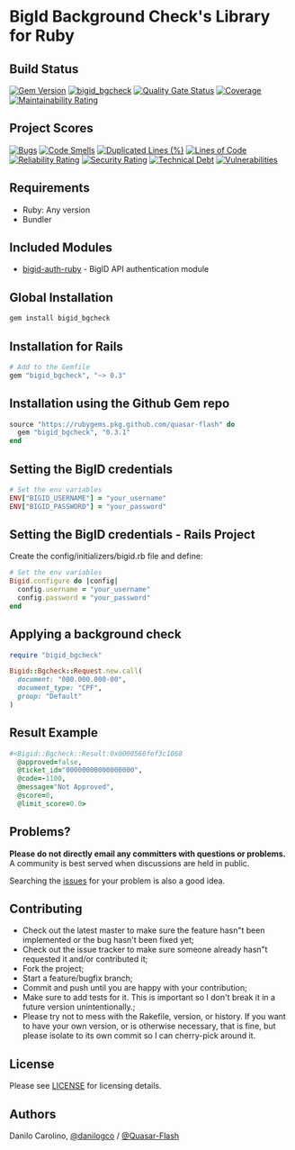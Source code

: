BigId Background Check's Library for Ruby
==============

Build Status
-----------------

[![Gem Version](https://badge.fury.io/rb/bigid_bgcheck.svg)](https://badge.fury.io/rb/bigid_bgcheck)
[![bigid_bgcheck](https://github.com/Quasar-Flash/bigid_bgcheck/actions/workflows/build.yml/badge.svg)](https://github.com/Quasar-Flash/bigid_bgcheck/actions/workflows/build.yml)
[![Quality Gate Status](https://sonarqube.eks.qflash.com.br/api/project_badges/measure?project=Quasar-Flash_bigid_bgcheck&metric=alert_status&token=23b79ee0eebe63611e370ffb911d9be245c99154)](https://sonarqube.eks.qflash.com.br/dashboard?id=Quasar-Flash_bigid_bgcheck)
[![Coverage](https://sonarqube.eks.qflash.com.br/api/project_badges/measure?project=Quasar-Flash_bigid_bgcheck&metric=coverage&token=23b79ee0eebe63611e370ffb911d9be245c99154)](https://sonarqube.eks.qflash.com.br/dashboard?id=Quasar-Flash_bigid_bgcheck)
[![Maintainability Rating](https://sonarqube.eks.qflash.com.br/api/project_badges/measure?project=Quasar-Flash_bigid_bgcheck&metric=sqale_rating&token=23b79ee0eebe63611e370ffb911d9be245c99154)](https://sonarqube.eks.qflash.com.br/dashboard?id=Quasar-Flash_bigid_bgcheck)

Project Scores
-----------------

[![Bugs](https://sonarqube.eks.qflash.com.br/api/project_badges/measure?project=Quasar-Flash_bigid_bgcheck&metric=bugs&token=23b79ee0eebe63611e370ffb911d9be245c99154)](https://sonarqube.eks.qflash.com.br/dashboard?id=Quasar-Flash_bigid_bgcheck)
[![Code Smells](https://sonarqube.eks.qflash.com.br/api/project_badges/measure?project=Quasar-Flash_bigid_bgcheck&metric=code_smells&token=23b79ee0eebe63611e370ffb911d9be245c99154)](https://sonarqube.eks.qflash.com.br/dashboard?id=Quasar-Flash_bigid_bgcheck)
[![Duplicated Lines (%)](https://sonarqube.eks.qflash.com.br/api/project_badges/measure?project=Quasar-Flash_bigid_bgcheck&metric=duplicated_lines_density&token=23b79ee0eebe63611e370ffb911d9be245c99154)](https://sonarqube.eks.qflash.com.br/dashboard?id=Quasar-Flash_bigid_bgcheck)
[![Lines of Code](https://sonarqube.eks.qflash.com.br/api/project_badges/measure?project=Quasar-Flash_bigid_bgcheck&metric=ncloc&token=23b79ee0eebe63611e370ffb911d9be245c99154)](https://sonarqube.eks.qflash.com.br/dashboard?id=Quasar-Flash_bigid_bgcheck)
[![Reliability Rating](https://sonarqube.eks.qflash.com.br/api/project_badges/measure?project=Quasar-Flash_bigid_bgcheck&metric=reliability_rating&token=23b79ee0eebe63611e370ffb911d9be245c99154)](https://sonarqube.eks.qflash.com.br/dashboard?id=Quasar-Flash_bigid_bgcheck)
[![Security Rating](https://sonarqube.eks.qflash.com.br/api/project_badges/measure?project=Quasar-Flash_bigid_bgcheck&metric=security_rating&token=23b79ee0eebe63611e370ffb911d9be245c99154)](https://sonarqube.eks.qflash.com.br/dashboard?id=Quasar-Flash_bigid_bgcheck)
[![Technical Debt](https://sonarqube.eks.qflash.com.br/api/project_badges/measure?project=Quasar-Flash_bigid_bgcheck&metric=sqale_index&token=23b79ee0eebe63611e370ffb911d9be245c99154)](https://sonarqube.eks.qflash.com.br/dashboard?id=Quasar-Flash_bigid_bgcheck)
[![Vulnerabilities](https://sonarqube.eks.qflash.com.br/api/project_badges/measure?project=Quasar-Flash_bigid_bgcheck&metric=vulnerabilities&token=23b79ee0eebe63611e370ffb911d9be245c99154)](https://sonarqube.eks.qflash.com.br/dashboard?id=Quasar-Flash_bigid_bgcheck)

Requirements
-----------------

- Ruby: Any version
- Bundler

Included Modules
-----------------

- [bigid-auth-ruby](https://github.com/Quasar-Flash/bigid-auth-ruby) - BigID API authentication module

Global Installation
-----------------

```sh
gem install bigid_bgcheck
```

Installation for Rails
-----------------

```ruby
# Add to the Gemfile
gem "bigid_bgcheck", "~> 0.3"
```

Installation using the Github Gem repo
-----------------

```ruby
source "https://rubygems.pkg.github.com/quasar-flash" do
  gem "bigid_bgcheck", "0.3.1"
end
```

Setting the BigID credentials
-----------------

```ruby
# Set the env variables
ENV["BIGID_USERNAME"] = "your_username"
ENV["BIGID_PASSWORD"] = "your_password"
```

Setting the BigID credentials - Rails Project
-----------------

Create the config/initializers/bigid.rb file and define:

```ruby
# Set the env variables
Bigid.configure do |config|
  config.username = "your_username"
  config.password = "your_password"
end
```

Applying a background check
-----------------

```ruby
require "bigid_bgcheck"

Bigid::Bgcheck::Request.new.call(
  document: "000.000.000-00",
  document_type: "CPF",
  group: "Default"
)
```

Result Example
-----------------

```ruby
#<Bigid::Bgcheck::Result:0x0000560fef3c1068
  @approved=false,
  @ticket_id="00000000000000000",
  @code=-1100,
  @message="Not Approved",
  @score=0,
  @limit_score=0.0>
```

Problems?
-----------------

**Please do not directly email any committers with questions or problems.**  A community is best served when discussions are held in public.

Searching the [issues](https://github.com/Quasar-Flash/bigid_bgcheck/issues) for your problem is also a good idea.

Contributing
-----------------

- Check out the latest master to make sure the feature hasn"t been implemented or the bug hasn't been fixed yet;
- Check out the issue tracker to make sure someone already hasn"t requested it and/or contributed it;
- Fork the project;
- Start a feature/bugfix branch;
- Commit and push until you are happy with your contribution;
- Make sure to add tests for it. This is important so I don't break it in a future version unintentionally.;
- Please try not to mess with the Rakefile, version, or history. If you want to have your own version, or is otherwise necessary, that is fine, but please isolate to its own commit so I can cherry-pick around it.

License
-----------------

Please see [LICENSE](https://github.com/Quasar-Flash/bigid_bgcheck/blob/master/LICENSE.txt) for licensing details.

Authors
-----------------

Danilo Carolino, [@danilogco](https://github.com/danilogco) / [@Quasar-Flash](https://github.com/Quasar-Flash)
